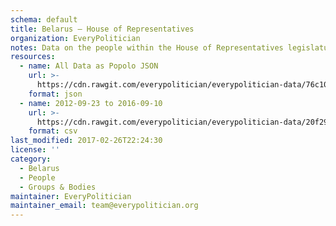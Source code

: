 ```yaml
---
schema: default
title: Belarus — House of Representatives
organization: EveryPolitician
notes: Data on the people within the House of Representatives legislature of Belarus.
resources:
  - name: All Data as Popolo JSON
    url: >-
      https://cdn.rawgit.com/everypolitician/everypolitician-data/76c1071fce80240622c02017e38446a7b016d290/data/Belarus/Chamber/ep-popolo-v1.0.json
    format: json
  - name: 2012-09-23 to 2016-09-10
    url: >-
      https://cdn.rawgit.com/everypolitician/everypolitician-data/20f29b1769f4d04235d8be330169e7f9bd0d06a8/data/Belarus/Chamber/term-5.csv
    format: csv
last_modified: 2017-02-26T22:24:30
license: ''
category:
  - Belarus
  - People
  - Groups & Bodies
maintainer: EveryPolitician
maintainer_email: team@everypolitician.org
---
```


